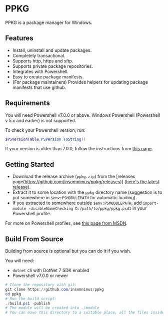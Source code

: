 # PPKG
PPKG is a package manager for Windows.

## Features
- Install, uninstall and update packages.
- Completely transactional.
- Supports http, https and sftp.
- Supports private package repositories.
- Integrates with Powershell.
- Easy to create package manifests.
- (For package maintainers) Provides helpers for updating package manifests that use github.

## Requirements
You will need Powershell v7.0.0 or above. Windows Powershell (Powershell v 5.x and earlier) is not supported.

To check your Powershell version, run:
```powershell
$PSVersionTable.PSVersion.ToString()
```

If your version is older than 7.0.0, follow the instructions from [this page](https://learn.microsoft.com/en-us/powershell/scripting/install/installing-powershell-on-windows).

## Getting Started
- Download the release archive (`ppkg.zip`) from the [releases page(https://github.com/insomnimus/ppkg/releases)] ([here's the latest release](https://github.com/insomnimus/ppkg/releases/latest)).
- Extract it to some location with the `ppkg` directory name (suggestion is to put somewhere in `$env:PSMODULEPATH` for automatic loading).
- If you extracted to somewhere outside `$env:PSMODULEPATH`, add `import-module -disableNameChecking D:/path/to/ppkg/ppkg.psd1` in your Powershell profile.

For more on Powershell profiles, see [this page from MSDN](https://learn.microsoft.com/en-us/powershell/module/microsoft.powershell.core/about/about_profiles?view=powershell-7.3).

## Build From Source
Building from source is optional but you can do it if you wish.

You will need:
- `dotnet` cli with DotNet 7 SDK enabled
- Powershell v7.0.0 or newer

```powershell
# Clone the repository with git:
git clone https://github.com/insomnimus/ppkg
cd ppkg
# Run the build script:
./build.ps1 -publish
# The module will be created into ./module
# You can move this directory to a suitable place, all the files inside it are required
```
